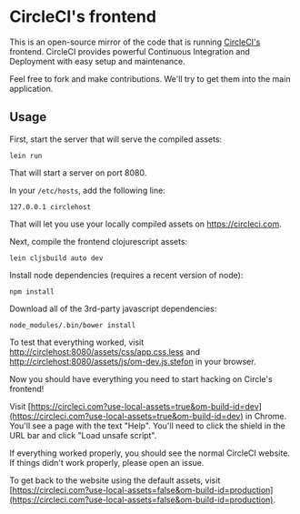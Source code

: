 # CircleCI's frontend

This is an open-source mirror of the code that is running [CircleCI's](https://circleci.com) frontend. CircleCI provides powerful Continuous Integration and Deployment with easy setup and maintenance.

Feel free to fork and make contributions. We'll try to get them into the main application.

## Usage

First, start the server that will serve the compiled assets:

```
lein run
```

That will start a server on port 8080.

In your `/etc/hosts`, add the following line:

```
127.0.0.1 circlehost
```

That will let you use your locally compiled assets on https://circleci.com.


Next, compile the frontend clojurescript assets:

```
lein cljsbuild auto dev
```

Install node dependencies (requires a recent version of node):

```
npm install
```

Download all of the 3rd-party javascript dependencies:

```
node_modules/.bin/bower install
```

To test that everything worked, visit [http://circlehost:8080/assets/css/app.css.less](http://circlehost:8080/assets/css/app.css.less) and [http://circlehost:8080/assets/js/om-dev.js.stefon](http://circlehost:8080/assets/js/om-dev.js.stefon) in your browser.

Now you should have everything you need to start hacking on Circle's frontend!

Visit [https://circleci.com?use-local-assets=true&om-build-id=dev](https://circleci.com?use-local-assets=true&om-build-id=dev) in Chrome. You'll see a page with the text "Help". You'll need to click the shield in the URL bar and click "Load unsafe script".

If everything worked properly, you should see the normal CircleCI website. If things didn't work properly, please open an issue.

To get back to the website using the default assets, visit [https://circleci.com?use-local-assets=false&om-build-id=production](https://circleci.com?use-local-assets=false&om-build-id=production).

